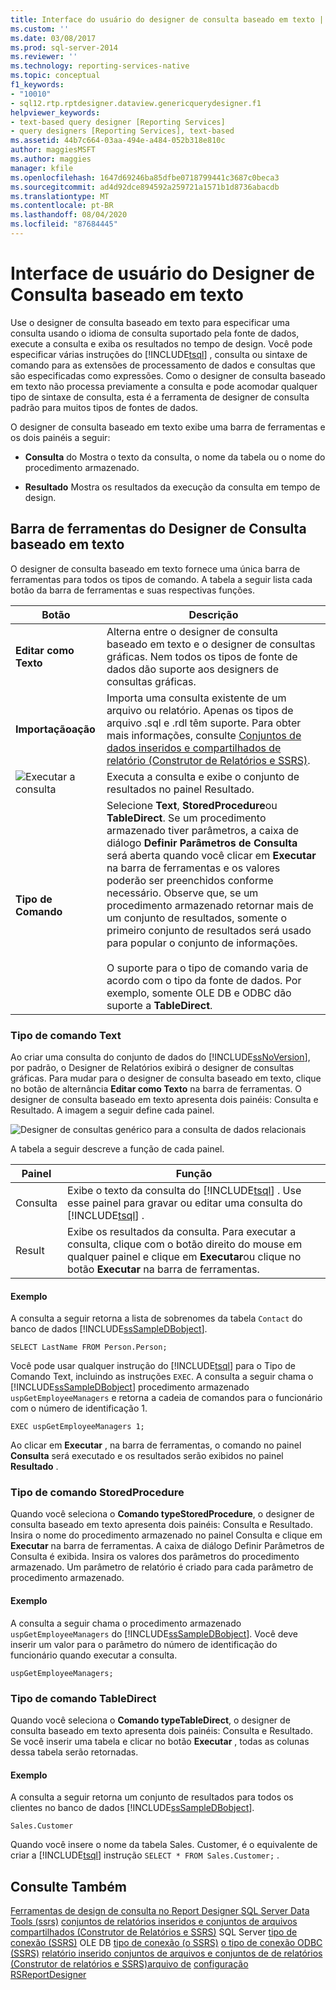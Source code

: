 ```yaml
---
title: Interface do usuário do designer de consulta baseado em texto | Microsoft Docs
ms.custom: ''
ms.date: 03/08/2017
ms.prod: sql-server-2014
ms.reviewer: ''
ms.technology: reporting-services-native
ms.topic: conceptual
f1_keywords:
- "10010"
- sql12.rtp.rptdesigner.dataview.genericquerydesigner.f1
helpviewer_keywords:
- text-based query designer [Reporting Services]
- query designers [Reporting Services], text-based
ms.assetid: 44b7c664-03aa-494e-a484-052b318e810c
author: maggiesMSFT
ms.author: maggies
manager: kfile
ms.openlocfilehash: 1647d69246ba85dfbe0718799441c3687c0beca3
ms.sourcegitcommit: ad4d92dce894592a259721a1571b1d8736abacdb
ms.translationtype: MT
ms.contentlocale: pt-BR
ms.lasthandoff: 08/04/2020
ms.locfileid: "87684445"
---
```

# <a name="text-based-query-designer-user-interface"></a>Interface de usuário do Designer de Consulta baseado em texto
  Use o designer de consulta baseado em texto para especificar uma consulta usando o idioma de consulta suportado pela fonte de dados, execute a consulta e exiba os resultados no tempo de design. Você pode especificar várias instruções do [!INCLUDE[tsql](../includes/tsql-md.md)] , consulta ou sintaxe de comando para as extensões de processamento de dados e consultas que são especificadas como expressões. Como o designer de consulta baseado em texto não processa previamente a consulta e pode acomodar qualquer tipo de sintaxe de consulta, esta é a ferramenta de designer de consulta padrão para muitos tipos de fontes de dados.

 O designer de consulta baseado em texto exibe uma barra de ferramentas e os dois painéis a seguir:

-   **Consulta** do Mostra o texto da consulta, o nome da tabela ou o nome do procedimento armazenado.

-   **Resultado** Mostra os resultados da execução da consulta em tempo de design.

## <a name="text-based-query-designer-toolbar"></a>Barra de ferramentas do Designer de Consulta baseado em texto
 O designer de consulta baseado em texto fornece uma única barra de ferramentas para todos os tipos de comando. A tabela a seguir lista cada botão da barra de ferramentas e suas respectivas funções.

|Botão|Descrição|
|------------|-----------------|
|**Editar como Texto**|Alterna entre o designer de consulta baseado em texto e o designer de consultas gráficas. Nem todos os tipos de fonte de dados dão suporte aos designers de consultas gráficas.|
|**Importaçãoação**|Importa uma consulta existente de um arquivo ou relatório. Apenas os tipos de arquivo .sql e .rdl têm suporte. Para obter mais informações, consulte [Conjuntos de dados inseridos e compartilhados de relatório &#40;Construtor de Relatórios e SSRS&#41;](report-data/report-embedded-datasets-and-shared-datasets-report-builder-and-ssrs.md).|
|![Executar a consulta](../analysis-services/media/rsqdicon-run.gif "Executar a consulta")|Executa a consulta e exibe o conjunto de resultados no painel Resultado.|
|**Tipo de Comando**|Selecione **Text**, **StoredProcedure**ou **TableDirect**. Se um procedimento armazenado tiver parâmetros, a caixa de diálogo **Definir Parâmetros de Consulta** será aberta quando você clicar em **Executar** na barra de ferramentas e os valores poderão ser preenchidos conforme necessário. Observe que, se um procedimento armazenado retornar mais de um conjunto de resultados, somente o primeiro conjunto de resultados será usado para popular o conjunto de informações.<br /><br /> O suporte para o tipo de comando varia de acordo com o tipo da fonte de dados. Por exemplo, somente OLE DB e ODBC dão suporte a **TableDirect**.|

### <a name="command-type-text"></a>Tipo de comando Text
 Ao criar uma consulta do conjunto de dados do [!INCLUDE[ssNoVersion](../includes/ssnoversion-md.md)], por padrão, o Designer de Relatórios exibirá o designer de consultas gráficas. Para mudar para o designer de consulta baseado em texto, clique no botão de alternância **Editar como Texto** na barra de ferramentas. O designer de consulta baseado em texto apresenta dois painéis: Consulta e Resultado. A imagem a seguir define cada painel.

 ![Designer de consultas genérico para a consulta de dados relacionais](../analysis-services/media/rsqd-dsaw-sql-generic.gif "Designer de consultas genérico para a consulta de dados relacionais")

 A tabela a seguir descreve a função de cada painel.

|Painel|Função|
|----------|--------------|
|Consulta|Exibe o texto da consulta do [!INCLUDE[tsql](../includes/tsql-md.md)] . Use esse painel para gravar ou editar uma consulta do [!INCLUDE[tsql](../includes/tsql-md.md)] .|
|Result|Exibe os resultados da consulta. Para executar a consulta, clique com o botão direito do mouse em qualquer painel e clique em **Executar**ou clique no botão **Executar** na barra de ferramentas.|

#### <a name="example"></a>Exemplo
 A consulta a seguir retorna a lista de sobrenomes da tabela `Contact` do banco de dados [!INCLUDE[ssSampleDBobject](../includes/sssampledbobject-md.md)].

```
SELECT LastName FROM Person.Person;
```

 Você pode usar qualquer instrução do [!INCLUDE[tsql](../includes/tsql-md.md)] para o Tipo de Comando Text, incluindo as instruções `EXEC`. A consulta a seguir chama o [!INCLUDE[ssSampleDBobject](../includes/sssampledbobject-md.md)] procedimento armazenado `uspGetEmployeeManagers` e retorna a cadeia de comandos para o funcionário com o número de identificação 1.

```
EXEC uspGetEmployeeManagers 1;
```

 Ao clicar em **Executar** , na barra de ferramentas, o comando no painel **Consulta** será executado e os resultados serão exibidos no painel **Resultado** .

### <a name="command-type-storedprocedure"></a>Tipo de comando StoredProcedure
 Quando você seleciona o **Comando typeStoredProcedure**, o designer de consulta baseado em texto apresenta dois painéis: Consulta e Resultado. Insira o nome do procedimento armazenado no painel Consulta e clique em **Executar** na barra de ferramentas. A caixa de diálogo Definir Parâmetros de Consulta é exibida. Insira os valores dos parâmetros do procedimento armazenado. Um parâmetro de relatório é criado para cada parâmetro de procedimento armazenado.

#### <a name="example"></a>Exemplo
 A consulta a seguir chama o procedimento armazenado `uspGetEmployeeManagers` do [!INCLUDE[ssSampleDBobject](../includes/sssampledbobject-md.md)]. Você deve inserir um valor para o parâmetro do número de identificação do funcionário quando executar a consulta.

```
uspGetEmployeeManagers;
```

### <a name="command-type-tabledirect"></a>Tipo de comando TableDirect
 Quando você seleciona o **Comando typeTableDirect**, o designer de consulta baseado em texto apresenta dois painéis: Consulta e Resultado. Se você inserir uma tabela e clicar no botão **Executar** , todas as colunas dessa tabela serão retornadas.

#### <a name="example"></a>Exemplo
 A consulta a seguir retorna um conjunto de resultados para todos os clientes no banco de dados [!INCLUDE[ssSampleDBobject](../includes/sssampledbobject-md.md)].

 `Sales.Customer`

 Quando você insere o nome da tabela Sales. Customer, é o equivalente de criar a [!INCLUDE[tsql](../includes/tsql-md.md)] instrução `SELECT * FROM Sales.Customer;` .

## <a name="see-also"></a>Consulte Também
 [Ferramentas de design de consulta no Report Designer SQL Server Data Tools &#40;ssrs&#41;](report-data/query-design-tools-ssrs.md) [conjuntos de relatórios inseridos e conjuntos de arquivos compartilhados &#40;Construtor de Relatórios e SSRS&#41;](report-data/report-embedded-datasets-and-shared-datasets-report-builder-and-ssrs.md) SQL Server [tipo de conexão &#40;SSRS&#41;](report-data/sql-server-connection-type-ssrs.md) OLE DB [tipo de conexão &#40;o SSRS&#41;](report-data/ole-db-connection-type-ssrs.md) [o tipo de conexão ODBC &#40;SSRS&#41;](report-data/odbc-connection-type-ssrs.md) [relatório inserido conjuntos de arquivos e conjuntos de de relatórios &#40;Construtor de relatórios e SSRS&#41;arquivo de](report-data/report-embedded-datasets-and-shared-datasets-report-builder-and-ssrs.md) [configuração RSReportDesigner](report-server/rsreportdesigner-configuration-file.md)


